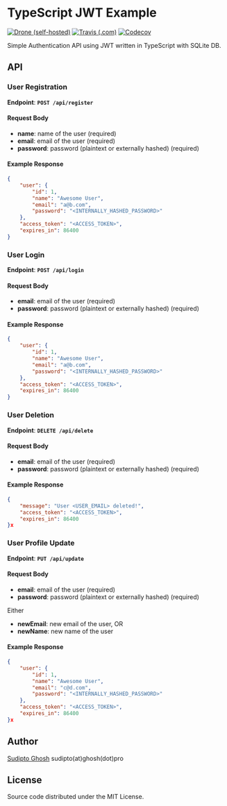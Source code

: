# TypeScript JWT Example

[![Drone (self-hosted)](https://img.shields.io/drone/build/sudipto/typescript-express.svg?logo=drone&server=https%3A%2F%2Fci.ghosh.pro&style=flat-square)](https://ci.ghosh.pro/sudipto/typescript-express)
[![Travis (.com)](https://img.shields.io/travis/com/sudiptog81/ts-express-jwt.svg?logo=travis&style=flat-square)](https://travis-ci.com/sudiptog81/ts-express-jwt)
[![Codecov](https://img.shields.io/codecov/c/gh/sudiptog81/ts-express-jwt.svg?style=flat-square)](https://codecov.io/gh/sudiptog81/ts-express-jwt)

Simple Authentication API using JWT written in TypeScript with SQLite DB.

## API

### User Registration

**Endpoint**: **`POST /api/register`**

#### Request Body

- **name**: name of the user (required)
- **email**: email of the user (required)
- **password**: password (plaintext or externally hashed) (required)

#### Example Response

```json
{
    "user": {
        "id": 1,
        "name": "Awesome User",
        "email": "a@b.com",
        "password": "<INTERNALLY_HASHED_PASSWORD>"
    },
    "access_token": "<ACCESS_TOKEN>",
    "expires_in": 86400
}
```

### User Login

**Endpoint**: **`POST /api/login`**

#### Request Body

- **email**: email of the user (required)
- **password**: password (plaintext or externally hashed) (required)

#### Example Response

```json
{
    "user": {
        "id": 1,
        "name": "Awesome User",
        "email": "a@b.com",
        "password": "<INTERNALLY_HASHED_PASSWORD>"
    },
    "access_token": "<ACCESS_TOKEN>",
    "expires_in": 86400
}
```

### User Deletion

**Endpoint**: **`DELETE /api/delete`**

#### Request Body

- **email**: email of the user (required)
- **password**: password (plaintext or externally hashed) (required)

#### Example Response

```json
{
    "message": "User <USER_EMAIL> deleted!",
    "access_token": "<ACCESS_TOKEN>",
    "expires_in": 86400
}x
```

### User Profile Update

**Endpoint**: **`PUT /api/update`**

#### Request Body

- **email**: email of the user (required)
- **password**: password (plaintext or externally hashed) (required)

Either

- **newEmail**: new email of the user, OR
- **newName**: new name of the user

#### Example Response

```json
{
    "user": {
        "id": 1,
        "name": "Awesome User",
        "email": "c@d.com",
        "password": "<INTERNALLY_HASHED_PASSWORD>"
    },
    "access_token": "<ACCESS_TOKEN>",
    "expires_in": 86400
}x
```

## Author

[Sudipto Ghosh](https://sudipto.ghosh.pro) sudipto(at)ghosh(dot)pro

## License

Source code distributed under the MIT License.